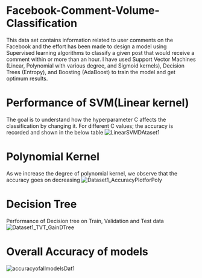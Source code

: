 # Facebook-Comment-Volume-Classification
This data set contains information related to user comments on the Facebook and the effort has been made to design a model using Supervised learning algorithms to classify a given post that would receive a comment within or more than an hour. I have used Support Vector Machines (Linear, Polynomial with various degree, and Sigmoid kernels), Decision Trees (Entropy), and Boosting (AdaBoost) to train the model and get optimum results.

# Performance of SVM(Linear kernel)
The goal is to understand how the hyperparameter C affects the classification by changing it. For different C values; the accuracy is recorded and shown in the below table
![LinearSVMDAtaset1](https://user-images.githubusercontent.com/45961950/58058862-43580780-7b30-11e9-8dac-5b9ff807a52f.PNG)

# Polynomial Kernel
As we increase the degree of polynomial kernel, we observe that the accuracy goes on decreasing
![Dataset1_AccuracyPlotforPoly](https://user-images.githubusercontent.com/45961950/58058986-ba8d9b80-7b30-11e9-9731-4c841a9c590b.png)

# Decision Tree
Performance of Decision tree on Train, Validation and Test data
![Dataset1_TVT_GainDTree](https://user-images.githubusercontent.com/45961950/58059016-db55f100-7b30-11e9-986e-97dad46df5b9.png)

# Overall Accuracy of models
![accuracyofallmodelsDat1](https://user-images.githubusercontent.com/45961950/58059105-148e6100-7b31-11e9-949b-89386de8d817.PNG)
